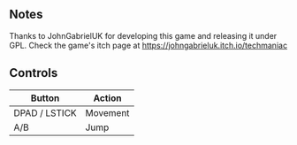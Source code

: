 ## Notes

Thanks to JohnGabrielUK for developing this game and releasing it under GPL. Check the game's itch page at https://johngabrieluk.itch.io/techmaniac

## Controls

| Button | Action |
|--|--| 
|DPAD / LSTICK|Movement|
|A/B|Jump|


